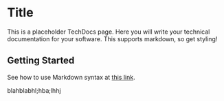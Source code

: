 # Title
This is a placeholder TechDocs page. Here you will write your technical documentation for your software. This supports markdown, so get styling!

## Getting Started
See how to use Markdown syntax at [this link](https://www.markdownguide.org/basic-syntax/).

blahblabhl;hba;lhhj